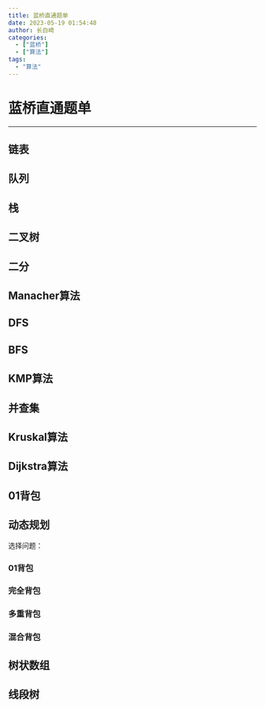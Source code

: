 ```yaml
---
title: 蓝桥直通题单
date: 2023-05-19 01:54:48
author: 长白崎
categories:
  - ["蓝桥"]
  - ["算法"]
tags:
  - "算法"
---
```




# 蓝桥直通题单

---

## 链表

## 队列

## 栈

## 二叉树

## 二分

## Manacher算法

## DFS

## BFS

## KMP算法

## 并查集

## Kruskal算法

## Dijkstra算法

## 01背包

## 动态规划

选择问题：

### 01背包

### 完全背包

### 多重背包

### 混合背包





## 树状数组

## 线段树